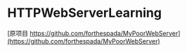 # HTTPWebServerLearning

[原项目 https://github.com/forthespada/MyPoorWebServer](https://github.com/forthespada/MyPoorWebServer)